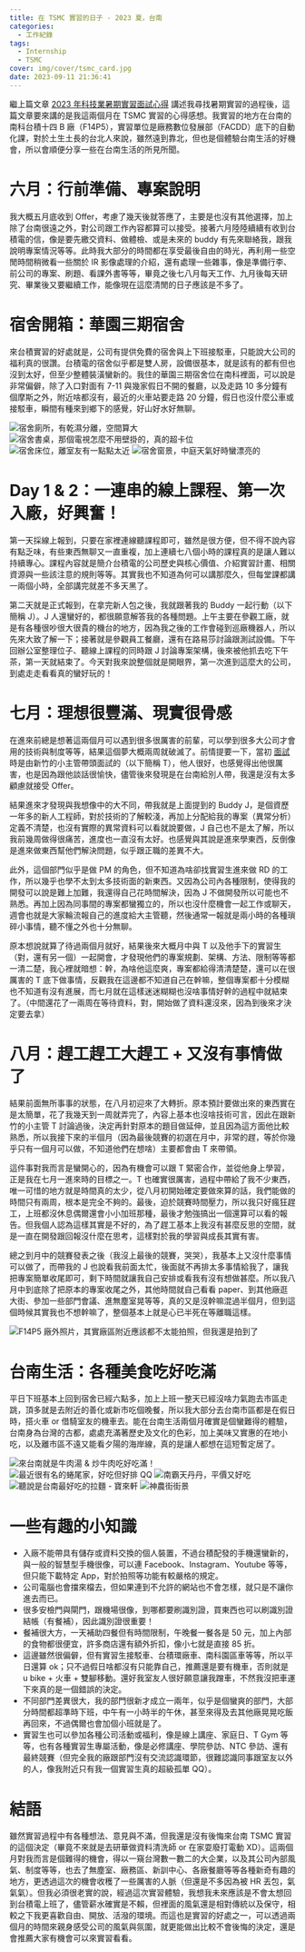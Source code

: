 ```yaml
---
title: 在 TSMC 實習的日子 - 2023 夏，台南
categories:
  - 工作紀錄
tags:
  - Internship
  - TSMC
cover: img/cover/tsmc_card.jpg
date: 2023-09-11 21:36:41
---
```



繼上篇文章 [2023 年科技業暑期實習面試心得](https://jackchen890311.github.io/2023/05/24/summer-intern-2023/) 講述我尋找暑期實習的過程後，這篇文章要來講的是我這兩個月在 TSMC 實習的心得感想。我實習的地方在台南的南科台積十四 B 廠（F14P5），實習單位是廠務數位發展部（FACDD）底下的自動化課，對於土生土長的台北人來說，雖然遠到靠北，但也是個體驗台南生活的好機會，所以會順便分享一些在台南生活的所見所聞。

# 六月：行前準備、專案說明
我大概五月底收到 Offer，考慮了幾天後就答應了，主要是也沒有其他選擇，加上除了台南很遠之外，對公司跟工作內容都算可以接受。接著六月陸陸續續有收到台積電的信，像是要先繳交資料、做體檢、或是未來的 buddy 有先來聯絡我，跟我說明專案情況等等。此時我大部分的時間都在享受最後自由的時光，再利用一些空閒時間稍微看一些關於 IR 影像處理的介紹，還有處理一些雜事，像是準備行李、前公司的專案、刷題、看課外書等等，畢竟之後七八月每天工作、九月後每天研究、畢業後又要繼續工作，能像現在這麼清閒的日子應該是不多了。

# 宿舍開箱：華園三期宿舍
來台積實習的好處就是，公司有提供免費的宿舍與上下班接駁車，只能說大公司的福利真的很讚。台積電的宿舍似乎都是雙人房，設備很基本，就是該有的都有但也沒到太好，但至少整體裝潢蠻新的。我住的華園三期宿舍位在南科裡面，可以說是非常偏僻，除了入口對面有 7-11 與幾家假日不開的餐廳，以及走路 10 多分鐘有個摩斯之外，附近啥都沒有，最近的火車站要走路 20 分鐘，假日也沒什麼公車或接駁車，瞬間有種來到鄉下的感覺，好山好水好無聊。

![宿舍廁所，有乾濕分離，空間算大](img/post/2023_09/dorm_toilet.jpg)
![宿舍書桌，那個電視怎麼不用壁掛的，真的超卡位](img/post/2023_09/dorm_desk.jpg)
![宿舍床位，離室友有一點點太近](img/post/2023_09/dorm_bed.jpg)
![宿舍窗景，中庭天氣好時蠻漂亮的](img/post/2023_09/dorm_window.jpg)

# Day 1 & 2：一連串的線上課程、第一次入廠，好興奮！
第一天採線上報到，只要在家裡連線聽課程即可，雖然是很方便，但不得不說內容有點乏味，有些東西無聊又一直重複，加上連續七八個小時的課程真的是讓人難以持續專心。課程內容就是簡介台積電的公司歷史與核心價值、介紹實習計畫、相關資源與一些該注意的規則等等。其實我也不知道為何可以講那麼久，但每堂課都講一兩個小時，全部講完就差不多天黑了。

第二天就是正式報到，在拿完新人包之後，我就跟著我的 Buddy 一起行動（以下簡稱 J）。J 人還蠻好的，都很願意解答我的各種問題。上午主要在參觀工廠，就是有各種很吵很大很貴的機台的地方，因為我之後的工作會碰到巡廠機器人，所以先來大致了解一下；接著就是參觀員工餐廳，還有在路易莎討論跟測試設備。下午回辦公室整理位子、聽線上課程的同時跟 J 討論專案架構，後來被他抓去吃下午茶，第一天就結束了。今天對我來說整個就是開眼界，第一次進到這麼大的公司，到處走走看看真的蠻好玩的！

# 七月：理想很豐滿、現實很骨感
在進來前總是想著這兩個月可以遇到很多很厲害的前輩，可以學到很多大公司才會用的技術與制度等等，結果這個夢大概兩周就破滅了。前情提要一下，當初 [面試](https://jackchen890311.github.io/2023/05/24/summer-intern-2023/#FACDD-AI-x2F-ML-Engineer-Intern) 時是由新竹的小主管帶頭面試的（以下簡稱 T），他人很好，也感覺得出他很厲害，也是因為跟他談話很愉快，儘管後來發現是在台南給別人帶，我還是沒有太多顧慮就接受 Offer。

結果進來才發現與我想像中的大不同，帶我就是上面提到的 Buddy J，是個資歷一年多的新人工程師，對於技術的了解較淺，再加上分配給我的專案（異常分析）定義不清楚，也沒有實際的異常資料可以看就說要做，J 自己也不是太了解，所以我前幾周做得很痛苦，進度也一直沒有太好。也感覺與其說是進來學東西，反倒像是進來做東西幫他們解決問題，似乎跟正職的差異不大。

此外，這個部門似乎是做 PM 的角色，但不知道為啥卻找實習生進來做 RD 的工作，所以幾乎也學不太到太多技術面的新東西。又因為公司內各種限制，使得我的開發可以說是難上加難，我還得自己花時間解決，因為 J 不做開發所以可能也不熟悉。再加上因為同事間的專案都蠻獨立的，所以也沒什麼機會一起工作或聊天，週會也就是大家輪流報自己的進度給大主管聽，然後通常一報就是兩小時的各種瑣碎小事情，聽不懂之外也十分無聊。

原本想說就算了待過兩個月就好，結果後來大概月中與 T 以及他手下的實習生（對，還有另一個）一起開會，才發現他們的專案規劃、架構、方法、限制等等都一清二楚，我心裡就暗想：幹，為啥他這麼爽，專案都給得清清楚楚，還可以在很厲害的 T 底下做事情，反觀我在這邊都不知道自己在幹嘛，整個專案都十分模糊也不知道有沒有進展，而七月就在這樣迷迷糊糊也沒啥事情好幹的過程中就結束了。（中間還花了一兩周在等待資料，對，開始做了資料還沒來，因為到後來才決定要去拿）

# 八月：趕工趕工大趕工 + 又沒有事情做了
結果前面無所事事的狀態，在八月初迎來了大轉折。原本預計要做出來的東西實在是太簡單，花了我幾天到一周就弄完了，內容上基本也沒啥技術可言，因此在跟新竹的小主管 T 討論過後，決定再針對原本的題目做延伸，並且因為這方面他比較熟悉，所以我接下來的半個月（因為最後競賽的初選在月中，非常的趕，等於你幾乎只有一個月可以做，不知道他們在想啥）主要都會由 T 來帶領。

這件事對我而言是蠻開心的，因為有機會可以跟 T 緊密合作，並從他身上學習，正是我在七月一進來時的目標之一。T 也確實很厲害，過程中帶給了我不少東西，唯一可惜的地方就是時間真的太少，從八月初開始確定要做來算的話，我們能做的時間只有兩周，根本是完全不夠的。最後，迫於競賽時間壓力，所以我只好瘋狂趕工，上班都沒休息偶爾還會小小加班那種，最後才勉強搞出一個還算可以看的報告。但我個人認為這樣其實是不好的，為了趕工基本上我沒有甚麼反思的空間，就是一直在開發跟回報沒什麼在思考，這樣對於我的學習與成長其實有害。

總之到月中的競賽發表之後（我沒上最後的競賽，哭哭），我基本上又沒什麼事情可以做了，而帶我的 J 也說看我前面太忙，後面就不再排太多事情給我了，讓我把專案簡單收尾即可，剩下時間就讓我自己安排或看我有沒有想做甚麼。所以我八月中到底除了把原本的專案收尾之外，其他時間就自己看看 paper、到其他廠逛大街、參加一些部門會議、進無塵室晃等等，真的又是沒幹嘛混過半個月，但到這個時候其實我也不想幹嘛了，整個基本上就是心已半死在等離職這樣。

![F14P5 廠外照片，其實廠區附近應該都不太能拍照，但我還是拍到了](img/post/2023_09/F14P5.jpg)

# 台南生活：各種美食吃好吃滿
平日下班基本上回到宿舍已經六點多，加上上班一整天已經沒啥力氣跑去市區走跳，頂多就是去附近的善化或新市吃個晚餐，所以我大部分去台南市區都是在假日時，搭火車 or 借騎室友的機車去。能在台南生活兩個月確實是個蠻難得的體驗，台南身為台灣的古都，處處充滿著歷史及文化的色彩，加上美味又實惠的在地小吃，以及離市區不遠又能看夕陽的海岸線，真的是讓人都想在這短暫定居了。

![來台南就是牛肉湯 & 炒牛肉吃好吃滿！](img/post/2023_09/beef.jpg)
![最近很有名的蜷尾家，好吃但好排 QQ](img/post/2023_09/ice.jpg)
![南霸天丹丹，平價又好吃](img/post/2023_09/dan.jpg)
![聽說是台南最好吃的拉麵 - 寶來軒](img/post/2023_09/ramen_tainan.jpg)
![神農街街景](img/post/2023_09/street.jpg)


# 一些有趣的小知識
- 入廠不能帶具有儲存或資料交換的個人裝置，不過台積配發的手機還蠻新的，與一般的智慧型手機很像，可以連 Facebook、Instagram、Youtube 等等，但只能下載特定 App，對於拍照等功能有較嚴格的規定。
- 公司電腦也會擋來檔去，但如果連到不允許的網站也不會怎樣，就只是不讓你進去而已。
- 很多安檢門與閘門，跟機場很像，到哪都要刷識別證，買東西也可以刷識別證結帳（有餐補），因此識別證很重要！
- 餐補很大方，一天補助四餐但有時間限制，午晚餐一餐各是 50 元，加上內部的食物都很便宜，許多商店還有額外折扣，像小七就是直接 85 折。
- 這邊雖然很偏僻，但有實習生接駁車、台積環廠車、南科園區車等等，所以平日還算 ok；只不過假日啥都沒有只能靠自己，推薦還是要有機車，否則就是 u bike + 火車 + 雙腳移動。還好我室友人很好願意讓我蹭車，不然我沒把車運下來真的是一個錯誤的決定。
- 不同部門差異很大，我的部門很新才成立一兩年，似乎是個蠻爽的部門，大部分時間都超準時下班，中午有一小時半的午休，甚至來得及去其他廠晃晃吃飯再回來，不過偶爾也會加個小班就是了。
- 實習生也可以參加各種公司活動或福利，像是線上講座、家庭日、T Gym 等等，也有各種實習生專屬活動，像是必修講座、學院參訪、NTC 參訪、還有最終競賽（但完全我的廠跟部門沒有交流認識環節，很難認識同事跟室友以外的人，像我附近只有我一個實習生真的超級孤單 QQ）。


# 結語
雖然實習過程中有各種想法、意見與不滿，但我還是沒有後悔來台南 TSMC 實習的這個決定（畢竟不來就是去研華做資料清洗師 or 在家耍廢打電動 XD）。這兩個月對我而言是個難得的機會，得以一窺台灣數一數二的大企業，以及其公司內部風氣、制度等等，也去了無塵室、廠務區、新訓中心、各廠餐廳等等各種新奇有趣的地方，更透過這次的機會收穫了一些厲害的人脈（但還是不多因為被 HR 丟包，氣氣氣）。但我必須很老實的說，經過這次實習體驗，我想我未來應該是不會太想回到台積電上班了，儘管薪水確實是不賴，但裡面的風氣還是相對傳統以及保守，相較之下我更喜歡自由、開放、活潑的環境。而這也是實習的好處之一，可以透過兩個月的時間來親身感受公司的風氣與氛圍，就更能做出比較不會後悔的決定，還是會推薦大家有機會可以來實習看看。